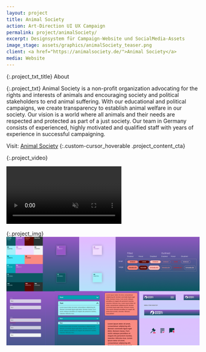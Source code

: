 ```yaml
---
layout: project
title: Animal Society
action: Art-Direction UI UX Campaign
permalink: project/animalSociety/
excerpt: Designsystem für Campaign-Website und SocialMedia-Assets
image_stage: assets/graphics/animalSociety_teaser.png
client: <a href="https://animalsociety.de/">Animal Society</a>
media: Website
---
```

{:.project_txt_title}
About

{:.project_txt}
Animal Society is a non-profit organization advocating for the rights and interests of animals and encouraging society and political stakeholders to end animal suffering. With our educational and political campaigns, we create transparency to establish animal welfare in our society. Our vision is a world where all animals and their needs are respected and protected as part of a just society. Our team in Germany consists of experienced, highly motivated and qualified staff with years of experience in successful campaigning.

Visit: [Animal Society](https://animalsociety.de/)
{:.custom-cursor_hoverable .project_content_cta}

{:.project_video}
<div>
<video loop muted autoplay >
<source src="{{ site.baseurl }}/assets/videos/desktop.webm" type="video/webm">
<source src="{{ site.baseurl }}/assets/videos/desktop.mp4" type="video/mp4">
<source src="{{ site.baseurl }}/assets/videos/desktop.ogg" type="video/ogg">
</video>
</div>

{:.project_img}
![Impressions](/assets/graphics/animalSociety_overview.png)